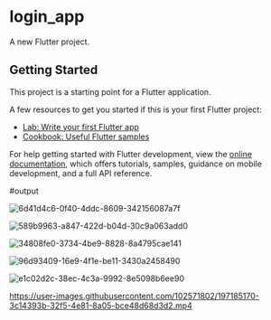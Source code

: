 # login_app

A new Flutter project.

## Getting Started

This project is a starting point for a Flutter application.

A few resources to get you started if this is your first Flutter project:

- [Lab: Write your first Flutter app](https://docs.flutter.dev/get-started/codelab)
- [Cookbook: Useful Flutter samples](https://docs.flutter.dev/cookbook)

For help getting started with Flutter development, view the
[online documentation](https://docs.flutter.dev/), which offers tutorials,
samples, guidance on mobile development, and a full API reference.

#output

![6d41d4c6-0f40-4ddc-8609-342156087a7f](https://user-images.githubusercontent.com/102571802/197184691-89d8e8a3-f7e5-4499-8f66-20370788b671.jpg)

![589b9963-a847-422d-b04d-30c9a063add0](https://user-images.githubusercontent.com/102571802/197184767-96ca5879-528f-467f-9b81-ece2f4f4e7e9.jpg)

![34808fe0-3734-4be9-8828-8a4795cae141](https://user-images.githubusercontent.com/102571802/197184797-6b79413a-b026-43cc-bf84-a921bd03d90b.jpg)

![96d93409-16e9-4f1e-be11-3430a2458490](https://user-images.githubusercontent.com/102571802/197184825-cc27ef52-b6db-4d64-b938-5f8784698792.jpg)

![e1c02d2c-38ec-4c3a-9992-8e5098b6ee90](https://user-images.githubusercontent.com/102571802/197184840-8ff29f63-73ad-4a23-a9c4-a8be5c49b854.jpg)


https://user-images.githubusercontent.com/102571802/197185170-3c14393b-32f5-4e81-8a05-bce48d68d3d2.mp4

